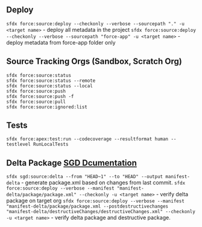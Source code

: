 ## Deploy

```sfdx force:source:deploy --checkonly --verbose --sourcepath "." -u <target name>``` - deploy all metadata in the project
```sfdx force:source:deploy --checkonly --verbose --sourcepath "force-app" -u <target name>``` - deploy metadata from force-app folder only

## Source Tracking Orgs (Sandbox, Scratch Org)

```sfdx force:source:status```  
```sfdx force:source:status --remote```  
```sfdx force:source:status --local```  
```sfdx force:source:push```  
```sfdx force:source:push -f```  
```sfdx force:source:pull```  
```sfdx force:source:ignored:list```  

## Tests

```sfdx force:apex:test:run --codecoverage --resultformat human --testlevel RunLocalTests```

## Delta Package  [SGD Dcumentation](https://github.com/scolladon/sfdx-git-delta#what-is-sfdx-git-delta)

```sfdx sgd:source:delta --from "HEAD~1" --to "HEAD" --output manifest-delta``` - generate package.xml based on changes from last commit.
```sfdx force:source:deploy --verbose --manifest "manifest-delta/package/package.xml" --checkonly -u <target name>``` - verify delta package on target org
```sfdx force:source:deploy --verbose --manifest "manifest-delta/package/package.xml --postdestructivechanges "manifest-delta/destructiveChanges/destructiveChanges.xml" --checkonly -u <target name>``` - verify delta package and destructive package.
